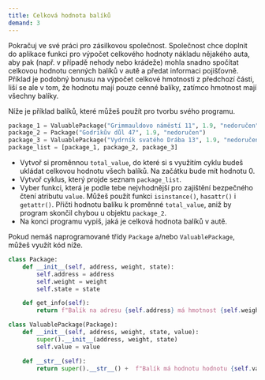 ```yaml
---
title: Celková hodnota balíků
demand: 3
---
```


Pokračuj ve své práci pro zásilkovou společnost. Společnost chce doplnit do aplikace funkci pro výpočet celkového hodnoty nákladu nějakého auta, aby pak (např. v případě nehody nebo krádeže) mohla snadno spočítat celkovou hodnotu cenných balíků v autě a předat informaci pojišťovně. Příklad je podobný bonusu na výpočet celkové hmotnosti z předchozí části, liší se ale v tom, že hodnotu mají pouze cenné balíky, zatímco hmotnost mají všechny balíky.

Níže je příklad balíků, které můžeš použít pro tvorbu svého programu.

```py
package_1 = ValuablePackage("Grimmauldovo náměstí 11", 1.9, "nedoručen", 5500)
package_2 = Package("Godrikův důl 47", 1.9, "nedoručen")
package_3 = ValuablePackage("Vydrník svatého Drába 13", 1.9, "nedoručen", 5500)
package_list = [package_1, package_2, package_3]
```

- Vytvoř si proměnnou `total_value`, do které si s využitím cyklu budeš ukládat celkovou hodnotu všech balíků. Na začátku bude mít hodnotu 0.
- Vytvoř cyklus, který projde seznam `package_list`.
- Vyber funkci, která je podle tebe nejvhodnější pro zajištění bezpečného čtení atributu `value`. Můžeš použít funkci `isinstance()`, `hasattr()` i `getattr()`. Přičti hodnotu balíku k proměnné `total_value`, aniž by program skončil chybou u objektu `package_2`.
- Na konci programu vypiš, jaká je celková hodnota balíků v autě.

Pokud nemáš naprogramované třídy `Package` a/nebo `ValuablePackage`, můžeš využít kód níže.

```py
class Package:
    def __init__(self, address, weight, state):
        self.address = address
        self.weight = weight
        self.state = state

    def get_info(self):
        return f"Balík na adresu {self.address} má hmotnost {self.weight} kg a je ve stavu {self.state}."

class ValuablePackage(Package):
    def __init__(self, address, weight, state, value):
        super().__init__(address, weight, state)
        self.value = value

    def __str__(self):
        return super().__str__() +  f"Balík má hodnotu hodnotu {self.value} Kč."
```